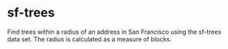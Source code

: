 # sf-trees
Find trees within a radius of an address in San Francisco using the sf-trees data set.
The radius is calculated as a measure of blocks.


